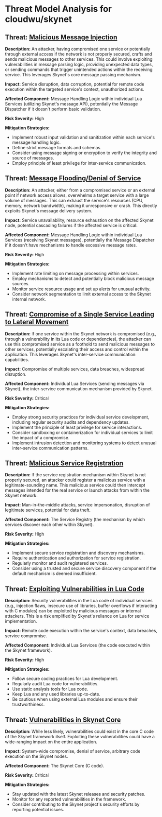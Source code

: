 # Threat Model Analysis for cloudwu/skynet

## Threat: [Malicious Message Injection](./threats/malicious_message_injection.md)

**Description:** An attacker, having compromised one service or potentially through external access if the network is not properly secured, crafts and sends malicious messages to other services. This could involve exploiting vulnerabilities in message parsing logic, providing unexpected data types, or sending commands that trigger unintended actions within the receiving service. This leverages Skynet's core message passing mechanism.

**Impact:** Service disruption, data corruption, potential for remote code execution within the targeted service's context, unauthorized actions.

**Affected Component:** Message Handling Logic within individual Lua Services (utilizing Skynet's message API), potentially the Message Dispatcher if it doesn't perform basic validation.

**Risk Severity:** High

**Mitigation Strategies:**
*   Implement robust input validation and sanitization within each service's message handling logic.
*   Define strict message formats and schemas.
*   Consider using message signing or encryption to verify the integrity and source of messages.
*   Employ principle of least privilege for inter-service communication.

## Threat: [Message Flooding/Denial of Service](./threats/message_floodingdenial_of_service.md)

**Description:** An attacker, either from a compromised service or an external point if network access allows, overwhelms a target service with a large volume of messages. This can exhaust the service's resources (CPU, memory, network bandwidth), making it unresponsive or crash. This directly exploits Skynet's message delivery system.

**Impact:** Service unavailability, resource exhaustion on the affected Skynet node, potential cascading failures if the affected service is critical.

**Affected Component:** Message Handling Logic within individual Lua Services (receiving Skynet messages), potentially the Message Dispatcher if it doesn't have mechanisms to handle excessive message rates.

**Risk Severity:** High

**Mitigation Strategies:**
*   Implement rate limiting on message processing within services.
*   Employ mechanisms to detect and potentially block malicious message sources.
*   Monitor service resource usage and set up alerts for unusual activity.
*   Consider network segmentation to limit external access to the Skynet internal network.

## Threat: [Compromise of a Single Service Leading to Lateral Movement](./threats/compromise_of_a_single_service_leading_to_lateral_movement.md)

**Description:** If one service within the Skynet network is compromised (e.g., through a vulnerability in its Lua code or dependencies), the attacker can use this compromised service as a foothold to send malicious messages to other services, potentially escalating their access and control within the application. This leverages Skynet's inter-service communication capabilities.

**Impact:** Compromise of multiple services, data breaches, widespread disruption.

**Affected Component:** Individual Lua Services (sending messages via Skynet), the inter-service communication mechanism provided by Skynet.

**Risk Severity:** Critical

**Mitigation Strategies:**
*   Employ strong security practices for individual service development, including regular security audits and dependency updates.
*   Implement the principle of least privilege for service interactions.
*   Consider sandboxing or containerization for individual services to limit the impact of a compromise.
*   Implement intrusion detection and monitoring systems to detect unusual inter-service communication patterns.

## Threat: [Malicious Service Registration](./threats/malicious_service_registration.md)

**Description:** If the service registration mechanism within Skynet is not properly secured, an attacker could register a malicious service with a legitimate-sounding name. This malicious service could then intercept messages intended for the real service or launch attacks from within the Skynet network.

**Impact:** Man-in-the-middle attacks, service impersonation, disruption of legitimate services, potential for data theft.

**Affected Component:** The Service Registry (the mechanism by which services discover each other within Skynet).

**Risk Severity:** High

**Mitigation Strategies:**
*   Implement secure service registration and discovery mechanisms.
*   Require authentication and authorization for service registration.
*   Regularly monitor and audit registered services.
*   Consider using a trusted and secure service discovery component if the default mechanism is deemed insufficient.

## Threat: [Exploiting Vulnerabilities in Lua Code](./threats/exploiting_vulnerabilities_in_lua_code.md)

**Description:** Security vulnerabilities in the Lua code of individual services (e.g., injection flaws, insecure use of libraries, buffer overflows if interacting with C modules) can be exploited by malicious messages or internal attackers. This is a risk amplified by Skynet's reliance on Lua for service implementation.

**Impact:** Remote code execution within the service's context, data breaches, service compromise.

**Affected Component:** Individual Lua Services (the code executed within the Skynet framework).

**Risk Severity:** High

**Mitigation Strategies:**
*   Follow secure coding practices for Lua development.
*   Regularly audit Lua code for vulnerabilities.
*   Use static analysis tools for Lua code.
*   Keep Lua and any used libraries up-to-date.
*   Be cautious when using external Lua modules and ensure their trustworthiness.

## Threat: [Vulnerabilities in Skynet Core](./threats/vulnerabilities_in_skynet_core.md)

**Description:** While less likely, vulnerabilities could exist in the core C code of the Skynet framework itself. Exploiting these vulnerabilities could have a wide-ranging impact on the entire application.

**Impact:** System-wide compromise, denial of service, arbitrary code execution on the Skynet nodes.

**Affected Component:** The Skynet Core (C code).

**Risk Severity:** Critical

**Mitigation Strategies:**
*   Stay updated with the latest Skynet releases and security patches.
*   Monitor for any reported vulnerabilities in the framework.
*   Consider contributing to the Skynet project's security efforts by reporting potential issues.

